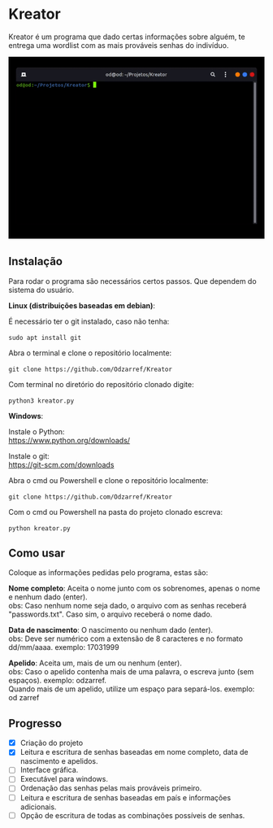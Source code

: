 # Kreator
Kreator é um programa que dado certas informações sobre alguém, te entrega uma wordlist com as mais prováveis senhas do indivíduo.

![Demo Gif](showcase/demo.gif)

## Instalação
Para rodar o programa são necessários certos passos. Que dependem do sistema do usuário.  

**Linux (distribuições baseadas em debian)**:  

É necessário ter o git instalado, caso não tenha:  

`sudo apt install git`  

Abra o terminal e clone o repositório localmente:  

`git clone https://github.com/Odzarref/Kreator`

Com terminal no diretório do repositório clonado digite:  

`python3 kreator.py`

**Windows**:  

Instale o Python:  
https://www.python.org/downloads/

Instale o git:  
https://git-scm.com/downloads

Abra o cmd ou Powershell e clone o repositório localmente:  

`git clone https://github.com/Odzarref/Kreator`

Com o cmd ou Powershell na pasta do projeto clonado escreva:  

`python kreator.py`


## Como usar
Coloque as informações pedidas pelo programa, estas são:

**Nome completo**: Aceita o nome junto com os sobrenomes, apenas o nome e nenhum dado (enter).  
obs: Caso nenhum nome seja dado, o arquivo com as senhas receberá "passwords.txt". Caso sim, o arquivo receberá o nome dado.  

**Data de nascimento**: O nascimento ou nenhum dado (enter).  
obs: Deve ser numérico com a extensão de 8 caracteres e no formato dd/mm/aaaa. exemplo: 17031999

**Apelido**: Aceita um, mais de um ou nenhum (enter).  
obs: Caso o apelido contenha mais de uma palavra, o escreva junto (sem espaços). exemplo: odzarref.  
Quando mais de um apelido, utilize um espaço para separá-los. exemplo: od zarref


## Progresso
* [X] Criação do projeto
* [X] Leitura e escritura de senhas baseadas em nome completo, data de nascimento e apelidos.
* [ ] Interface gráfica.
* [ ] Executável para windows.
* [ ] Ordenação das senhas pelas mais prováveis primeiro.
* [ ] Leitura e escritura de senhas baseadas em país e informações adicionais.
* [ ] Opção de escritura de todas as combinações possíveis de senhas.